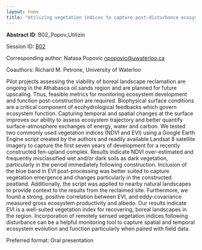 ```yaml
---
layout: home
title: "Utilizing vegetation indices to capture post-disturbance ecosystem recovery in boreal landscapes"
---
```



**Abstract ID**: B02_Popov_Utilizin

Session ID: [B02](.)

Corresponding author: Natasa Popovic <a href="mailto:npopovic@uwaterloo.ca">npopovic@uwaterloo.ca</a>

Coauthors: Richard M. Petrone, University of Waterloo 

Pilot projects assessing the viability of boreal landscape reclamation are ongoing in the Athabasca oil sands region and are planned for future upscaling. Thus, feasible metrics for monitoring ecosystem development and function post-construction are required. Biophysical surface conditions are a critical component of ecohydrological feedbacks which govern ecosystem function. Capturing temporal and spatial changes at the surface improves our ability to assess ecosystem trajectory and better quantify surface-atmosphere exchanges of energy, water and carbon. We tested two commonly used vegetation indices (NDVI and EVI) using a Google Earth Engine script created by the authors and readily available Landsat 8 satellite imagery to capture the first seven years of development for a recently constructed fen-upland complex. Results indicate NDVI over-estimated and frequently misclassified wet and/or dark soils as dark vegetation, particularly in the period immediately following construction. Inclusion of the blue band in EVI post-processing was better suited to capture vegetation emergence and changes particularly in the constructed peatland. Additionally, the script was applied to nearby natural landscapes to provide context to the results from the reclaimed site. Furthermore, we found a strong, positive correlation between EVI, and eddy-covariance measured gross ecosystem productivity and albedo. Our results indicate EVI is a well-suited vegetation index for recovering, boreal landscapes in the region. Incorporation of remotely sensed vegetation indices following disturbance can be a helpful monitoring tool to capture spatial and temporal ecosystem evolution and function particularly when paired with field data.

Preferred format: Oral presentation
